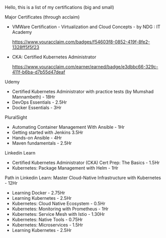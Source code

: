 Hello, 
  this is a list of my certifications (big and small)



Major Certificates (through acclaim)
- VMWare Certification - Virtualization and Cloud Concepts - by NDG : IT Academy
  
  https://www.youracclaim.com/badges/f54603f8-0852-419f-8fe2-1328ff5f5f23
- CKA: Certified Kubernetes Administrator 
  
  https://www.youracclaim.com/earner/earned/badge/e3dbbc66-329c-411f-b6ba-d7b55d47deaf
  
  
Udemy
-  Certified Kubernetes Administrator with practice tests (by Mumshad Mannambeth) - 18Hr 
-  DevOps Essentials - 2.5Hr
-  Docker Essentials - 3Hr
  
  
PluralSight
-  Automating Container Management With Ansible - 1Hr
-  Getting started with Jenkins 3.5Hr
-  Hands-on Ansible - 4Hr
-  Maven fundamentals - 2.5Hr
  
Linkedin Learn
-  Certified Kubernetes Administrator (CKA) Cert Prep: The Basics - 1.5Hr
-  Kubernetes: Package Management with Helm - 1Hr
  
Path in Linkedin Learn: Master Cloud-Native Infrastructure with Kubernetes  - 12Hr
  -  Learning Docker - 2.75Hr
  -  Learning Kubernetes - 2.5Hr
  -  Kubernetes: Cloud Native Ecosystem - 0.5Hr
  -  Kubernetes: Monitoring with Prometheus - 1Hr
  -  Kubernetes: Service Mesh with Istio - 1.30Hr
  -  Kubernetes: Native Tools - 0.75Hr
  -  Kubernetes: Microservices - 1.5Hr
  -  Learning Kubernetes - 2.5Hr
  
